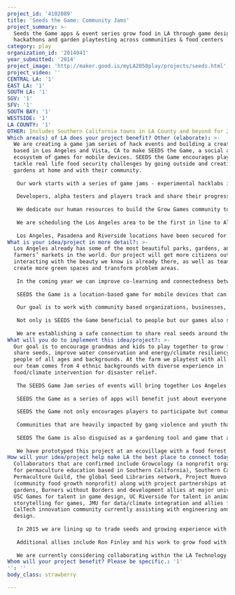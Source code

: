 ```yaml
---
project_id: '4102089'
title: 'Seeds the Game: Community Jams'
project_summary: >-
  Seeds the Game apps & event series grow food in LA through game design
  hackathons and garden playtesting across communities & food centers
category: play
organization_id: '2014041'
year_submitted: '2014'
project_image: 'http://maker.good.is/myLA2050play/projects/seeds.html'
project_video: ''
CENTRAL LA: '1'
EAST LA: '1'
SOUTH LA: '1'
SGV: '1'
SFV: '1'
SOUTH BAY: '1'
WESTSIDE: '1'
LA COUNTY: '1'
OTHER: Includes Southern California towns in LA County and beyond for 2015
Which area(s) of LA does your project benefit? Other (elaborate): >-
  We are creating a game jam series of hack events and building a creative team
  based in Los Angeles and Vista, CA to make SEEDS the Game, a social action
  ecosystem of games for mobile devices. SEEDS the Game encourages players to
  tackle real life food security challenges by going outside and creating
  gardens at home and with their community. 
   
   Our work starts with a series of game jams - experimental hacklabs in California to design and develop the best game mechanics for mapping seed exchanges, pest challenges, food deserts and potential centers for community actions. We begin in September with this series of events and will be working throughout the school year with development teams from schools and community centers in the Los Angeles area. Events are a mix of game hackathon for data integration with real seed, soil and plant tests in the field at gardens, markets, and permaculture centers.
   
   Developers, alpha testers and players track and share their progress while bonding with neighbors and making friends across garden guilds. The game jam series includes integrated profiles for community organizing and organic gameplay experiments across the network of game hack teams.
   
   We dedicate our human resources to build the Grow Games community to include artists, musicians, software developers, engineers, permaculture educators and programmers in Southern California. Our implementation with the support and funds would allow us to begin the community-building and testing process starting with the alpha stage.
   
   We are scheduling the Los Angeles area to be the first in line to Alpha and Beta test SEEDS the Game. Local participants that sign up as a beta tester in Los Angeles will be first in line to provide feedback and suggestions through our feedback system while enjoying actions in community and school gardens, farmers markets and at home growing food and sharing seeds. When SEEDS the Game first round is completed, users will also have the ability to redeem vouchers for garden-related prizes at local participating markets. 
   
   Los Angeles, Pasadena and Riverside locations have been secured for first events in September and we are expanding to work with community and school gardens throughout the fall of 2014. We are looking for great school gardens to work with on playtesting, especially with youth over age 13 who can give us feedback on gameplay from new perspectives.
What is your idea/project in more detail?: >-
  Los Angeles already has some of the most beautiful parks, gardens, and
  farmers’ markets in the world. Our project will get more citizens outside and
  interacting with the beauty we know is already there, as well as teaming up to
  create more green spaces and transform problem areas.
   
   In the coming year we can improve co-learning and connectedness between people and their environment while beautifying public spaces together through growing food and beneficial plants. We will map food resiliency needs while making it fun for people to grow food together and level up their skills.
   
   SEEDS the Game is a location-based game for mobile devices that can be played with GPS and data connection. We offer in-game incentives for SEEDS the Game players that are in Los Angeles including advancement in the local Leadership Board and In-Game Achievements that connect people to local actions and gameplay centers such as community and school gardens. Citizens can earn points while volunteering at participating locations or picking up gardening tools through partners that have signed up to be in our SEEDS the Game Partnership Network. 
   
   Our goal is to work with community based organizations, businesses, government and local garden leaders to identify great actions and opportunities to incentivize through gameplay. Over the coming year we expect thousands of players to engage in community volunteerism through Seeds the Game apps.
   
   Not only is SEEDS the Game beneficial to people but our games also stimulate the economy. We aim to maken Los Angeles a global innovation leader for technology addressing food/water/climate issues. By 2050, we will have created a dynamic network connecting local organizations and businesses with player/members who are also consumers. Our community will use the most cutting edge technology available to maximize our land and water use, while participants compete to create the most beautiful and inspiring gardens and public spaces. The market and gameplay are fully integrated and it is easy to see on a map where resources are needed for resiliency, disaster mitigation and food security. 
   
   We are establishing a safe connection to share real seeds around the world to promote healthy heirloom plants, biodiversity and organic solutions to pest control for our soil and water health. We anticipate a total of 3 Billion downloads by 2050, with participants cooperatively playing with players in every other country on earth.
What will you do to implement this idea/project?: >-
  Our goal is to encourage grandmas and kids to play together to grow food,
  share seeds, improve water conservation and energy/climate resiliency for
  people of all ages and backgrounds. At the farm we playtest with all ages and
  our team comes from 4 ethnic backgrounds with diverse experience in
  food/climate intervention for disaster relief.
   
   The SEEDS Game Jam series of events will bring together Los Angeles designers and developers with economists, game strategists, media market leaders, nonprofit organizations, youth and master gardeners aligned to connect people to food and seeds through mobile play starting in September of 2014. 
   
   SEEDS the Game as a series of apps will benefit just about everyone of all ages from diverse backgrounds, from grandmas to any kid with a phone or iPad at school. Our focus for this project is to encourage everyone who has action and adventure interest to tackle real challenges and quests to benefit the community. 
   
   SEEDS the Game not only encourages players to participate but communities as well. Nonprofit organizations can sponsor actions in the game and communities are incentivized to grow their own community garden and host farmers market. Players can earn points and skill points along the way.
   
   Communities that are heavily impacted by gang violence and youth that are raised in poverty would benefit gradually from SEEDS the Game. We cater our game to be actively engaging and will offer a special bundle for education and non-profit organizations. Other communities that are in middle income and upper middle class can also benefit by participating the quest and challenges that promote a safe and better community. 
   
   SEEDS The Game is also disguised as a gardening tool and game that allows parents to teach their kids how to grow their own food. When it is night time, players can also earn points by playing mini-games to earn more points.
   
   We have prototyped this project at an ecovillage with a food forest now growing in Vista, CA, at home gardens in Glendale, CA and at a handful of aligned hackathons and conferences with industry leaders. Our partners include NGO allies in 6 countries eager to test with us in 2015 and become global connection zones for Los Angeles players to share their insights and what’s working to grow great food in LA.
How will your idea/project help make LA the best place to connect today? In LA2050?: >-
  Collaborators that are confirmed include Growcology (a nonprofit organization
  for permaculture education based in Southern California), Southern California
  Permaculture Guild, the global Seed Libraries network, Project Nuevo Mundo
  (community food growth nonprofit) along with project partnerships at school
  gardens, Burners without Borders and development allies at major universities:
  USC Games for talent in game design, UC Riverside for talent in animation and
  storytelling for games, JMU for data/climate integration and allies from the
  CalTech innovation community currently assisting with engineering and backend
  design.
   
   In 2015 we are lining up to trade seeds and growing experience with communities rebuilding in Haiti and Philippines through Communitare, an international NGO connecting local talent with opportunities to volunteer in rebuilding and relief efforts. We will also be connecting the LA #seedsthegame community to our allies in Central and South America for seedsharing challenges and knowledge sharing and we will be sharing some of our indigenous community work at social impact and social entrepreneurship conferences in California as an example of social benefit corporations incubated within the networked community.
   
   Additional allies include Ron Finley and his work to grow food with youth in Los Angeles, UrbanTXT working with youth and mobile development, Vortex Immersion hosting events with us in Los Angeles near LAUSD and La Loma, a local permaculture development company providing playtesting space for people to grow food for the first time during our game jam series. Some of these are now confirming for the next round and we have worked with Vortex in the past on the State of the Arts immersion experience.
   
   We are currently considering collaborating within the LA Technology community (business and government-focused) along with talent from local game companies, schools and hacker/maker community groups. We have shared #SeedstheGame at the Verge conference for green solutions for business and government and with the Federal Games Guild which is informally helping us position for federal and international NGO funding in 2015.
Whom will your project benefit? Please be specific.: '1'
'': ''
body_class: strawberry

---
```

